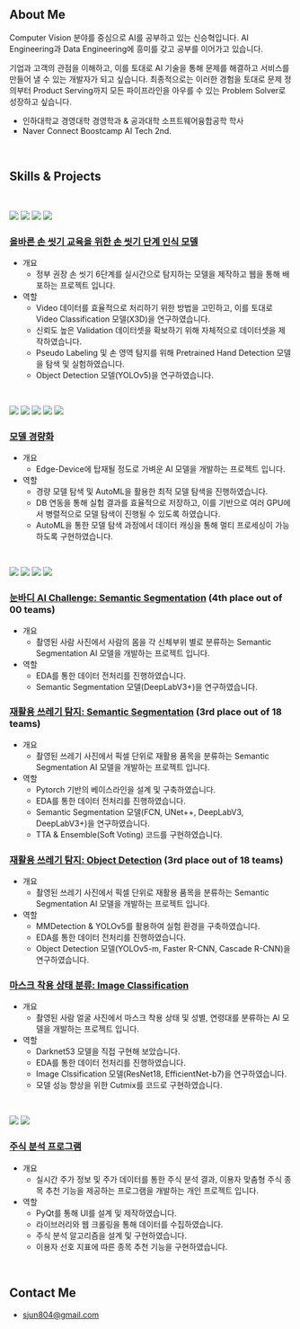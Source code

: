 ## About Me

Computer Vision 분야를 중심으로 AI를 공부하고 있는 신승혁입니다.
AI Engineering과 Data Engineering에 흥미를 갖고 공부를 이어가고 있습니다.

기업과 고객의 관점을 이해하고, 이를 토대로 AI 기술을 통해 문제를 해결하고 서비스를 만들어 낼 수 있는 개발자가 되고 싶습니다.
최종적으로는 이러한 경험을 토대로 문제 정의부터 Product Serving까지 모든 파이프라인을 아우를 수 있는 Problem Solver로 성장하고 싶습니다.

- 인하대학교 경영대학 경영학과 & 공과대학 소프트웨어융합공학 학사
- Naver Connect Boostcamp AI Tech 2nd. 

<br>

## Skills & Projects

<br>

<img src="https://img.shields.io/badge/Python-3776AB?style=flat-square&logo=Python&logoColor=white"/> <img src="https://img.shields.io/badge/Pytorch-EE4C2C?style=flat-square&logo=Pytorch&logoColor=white"/> <img src="https://img.shields.io/badge/-Tensorflow-FF6F00?style=flat-square&logo=Tensorflow&logoColor=white"/> <img src="https://img.shields.io/badge/OpenCV-5C3EE8?style=flat-square&logo=OpenCV&logoColor=white"/>

### [올바른 손 씻기 교육을 위한 손 씻기 단계 인식 모델](https://github.com/boostcampaitech2/final-project-level3-cv-04)
- 개요	
	- 정부 권장 손 씻기 6단계를 실시간으로 탐지하는 모델을 제작하고 웹을 통해 배포하는 프로젝트 입니다.
- 역할	
	- Video 데이터를 효율적으로 처리하기 위한 방법을 고민하고, 이를 토대로 Video Classification 모델(X3D)을 연구하였습니다.
	- 신뢰도 높은 Validation 데이터셋을 확보하기 위해 자체적으로 데이터셋을 제작하였습니다. 
	- Pseudo Labeling 및 손 영역 탐지를 위해 Pretrained Hand Detection 모델을 탐색 및 실험하였습니다.
	- Object Detection 모델(YOLOv5)을 연구하였습니다. 

<br>

<img src="https://img.shields.io/badge/Python-3776AB?style=flat-square&logo=Python&logoColor=white"/> <img src="https://img.shields.io/badge/Pytorch-EE4C2C?style=flat-square&logo=Pytorch&logoColor=white"/> <img src="https://img.shields.io/badge/OpenCV-5C3EE8?style=flat-square&logo=OpenCV&logoColor=white"/> <img src="https://img.shields.io/badge/WandB-FFBE00?style=flat-square&logo=Weights&Biases&logoColor=white"/> <img src="https://img.shields.io/badge/-PostgreSQL-4169E1?style=flat-square&logo=PostgreSQL&logoColor=white"/>

### [모델 경량화](https://github.com/seung-sss/model-optimization-level3-cv-04)
- 개요
	- Edge-Device에 탑재될 정도로 가벼운 AI 모델을 개발하는 프로젝트 입니다.
- 역할
	- 경량 모델 탐색 및 AutoML을 활용한 최적 모델 탐색을 진행하였습니다.
	- DB 연동을 통해 실험 결과를 효율적으로 저장하고, 이를 기반으로 여러 GPU에서 병렬적으로 모델 탐색이 진행될 수 있도록 하였습니다.
	- AutoML을 통한 모델 탐색 과정에서 데이터 캐싱을 통해 멀티 프로세싱이 가능하도록 구현하였습니다.

<br>

<img src="https://img.shields.io/badge/Python-3776AB?style=flat-square&logo=Python&logoColor=white"/> <img src="https://img.shields.io/badge/Pytorch-EE4C2C?style=flat-square&logo=Pytorch&logoColor=white"/> <img src="https://img.shields.io/badge/OpenCV-5C3EE8?style=flat-square&logo=OpenCV&logoColor=white"/> <img src="https://img.shields.io/badge/WandB-FFBE00?style=flat-square&logo=Weights&Biases&logoColor=white"/>

### [눈바디 AI Challenge: Semantic Segmentation](https://github.com/seung-sss/alchera-ai-challenge) (4th place out of 00 teams)
- 개요
	- 촬영된 사람 사진에서 사람의 몸을 각 신체부위 별로 분류하는 Semantic Segmentation AI 모델을 개발하는 프로젝트 입니다.
- 역할
	- EDA를 통한 데이터 전처리를 진행하였습니다.
	- Semantic Segmentation 모델(DeepLabV3+)을 연구하였습니다.

### [재활용 쓰레기 탐지: Semantic Segmentation](https://github.com/seung-sss/semantic-segmentation-level2-cv-04) (3rd place out of 18 teams)
- 개요
	- 촬영된 쓰레기 사진에서 픽셀 단위로 재활용 품목을 분류하는 Semantic Segmentation AI 모델을 개발하는 프로젝트 입니다.
- 역할
	- Pytorch 기반의 베이스라인을 설계 및 구축하였습니다.
	- EDA를 통한 데이터 전처리를 진행하였습니다.
	- Semantic Segmentation 모델(FCN, UNet++, DeepLabV3, DeepLabV3+)을 연구하였습니다.
	- TTA & Ensemble(Soft Voting) 코드를 구현하였습니다.

### [재활용 쓰레기 탐지: Object Detection](https://github.com/seung-sss/object-detection-level2-cv-04) (3rd place out of 18 teams)
- 개요
	- 촬영된 쓰레기 사진에서 픽셀 단위로 재활용 품목을 분류하는 Semantic Segmentation AI 모델을 개발하는 프로젝트 입니다.
- 역할
	- MMDetection & YOLOv5를 활용하여 실험 환경을 구축하였습니다.
	- EDA를 통한 데이터 전처리를 진행하였습니다.
	- Object Detection 모델(YOLOv5-m, Faster R-CNN, Cascade R-CNN)을 연구하였습니다.

### [마스크 착용 상태 분류: Image Classification](https://github.com/seung-sss/image-classification-level1-24)
- 개요
	- 촬영된 사람 얼굴 사진에서 마스크 착용 상태 및 성별, 연령대를 분류하는 AI 모델을 개발하는 프로젝트 입니다.
- 역할
	- Darknet53 모델을 직접 구현해 보았습니다.
	- EDA를 통한 데이터 전처리를 진행하였습니다.
	- Image Clssification 모델(ResNet18, EfficientNet-b7)을 연구하였습니다.
	- 모델 성능 향상을 위한 Cutmix를 코드로 구현하였습니다.
 
<br>

<img src="https://img.shields.io/badge/Python-3776AB?style=flat-square&logo=Python&logoColor=white"/> <img src="https://img.shields.io/badge/GUI-41CD52?style=flat-square&logo=Qt&logoColor=white"/> 

### [주식 분석 프로그램](https://github.com/seung-sss/image-classification-level1-24)
- 개요
	- 실시간 주가 정보 및 주가 데이터를 통한 주식 분석 결과, 이용자 맞춤형 주식 종목 추천 기능을 제공하는 프로그램을 개발하는 개인 프로젝트 입니다.
- 역할
	- PyQt를 통해 UI를 설계 및 제작하였습니다.
	- 라이브러리와 웹 크롤링을 통해 데이터를 수집하였습니다.
	- 주식 분석 알고리즘을 설계 및 구현하였습니다.
	- 이용자 선호 지표에 따른 종목 추천 기능을 구현하였습니다. 

<br>

## Contact Me

- sjun804@gmail.com